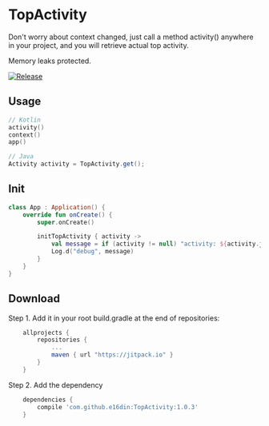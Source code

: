 # TopActivity
Don't worry about context changed, just call a method activity() anywhere in your project, and you will retrieve actual top activity.

Memory leaks protected.

[![Release](https://jitpack.io/v/e16din/TopActivity.svg)](https://jitpack.io/#e16din/TopActivity)

## Usage
```kotlin
// Kotlin
activity()
context()
app()
```

```java
// Java
Activity activity = TopActivity.get();
```


## Init
```kotlin
class App : Application() {
    override fun onCreate() {
        super.onCreate()

        initTopActivity { activity ->
            val message = if (activity != null) "activity: ${activity.javaClass.simpleName}" else "exit!"
            Log.d("debug", message)
        }
    }
}
```

## Download
Step 1. Add it in your root build.gradle at the end of repositories:
```groovy
    allprojects {
        repositories {
            ...
            maven { url "https://jitpack.io" }
        }
    }
```
Step 2. Add the dependency
```groovy
    dependencies {
        compile 'com.github.e16din:TopActivity:1.0.3'
    }
```